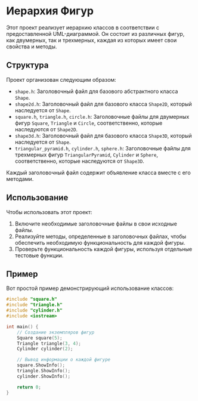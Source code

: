 # Иерархия Фигур

Этот проект реализует иерархию классов в соответствии с предоставленной UML-диаграммой. Он состоит из различных фигур, как двумерных, так и трехмерных, каждая из которых имеет свои свойства и методы.

## Структура

Проект организован следующим образом:

- `shape.h`: Заголовочный файл для базового абстрактного класса `Shape`.
- `shape2d.h`: Заголовочный файл для базового класса `Shape2D`, который наследуется от `Shape`.
- `square.h`, `triangle.h`, `circle.h`: Заголовочные файлы для двумерных фигур `Square`, `Triangle` и `Circle`, соответственно, которые наследуются от `Shape2D`.
- `shape3d.h`: Заголовочный файл для базового класса `Shape3D`, который наследуется от `Shape`.
- `triangular_pyramid.h`, `cylinder.h`, `sphere.h`: Заголовочные файлы для трехмерных фигур `TriangularPyramid`, `Cylinder` и `Sphere`, соответственно, которые наследуются от `Shape3D`.

Каждый заголовочный файл содержит объявление класса вместе с его методами.

## Использование

Чтобы использовать этот проект:

1. Включите необходимые заголовочные файлы в свои исходные файлы.
2. Реализуйте методы, определенные в заголовочных файлах, чтобы обеспечить необходимую функциональность для каждой фигуры.
3. Проверьте функциональность каждой фигуры, используя отдельные тестовые функции.

## Пример

Вот простой пример демонстрирующий использование классов:

```cpp
#include "square.h"
#include "triangle.h"
#include "cylinder.h"
#include <iostream>

int main() {
    // Создание экземпляров фигур
    Square square(5);
    Triangle triangle(3, 4);
    Cylinder cylinder(2);

    // Вывод информации о каждой фигуре
    square.ShowInfo();
    triangle.ShowInfo();
    cylinder.ShowInfo();

    return 0;
}
